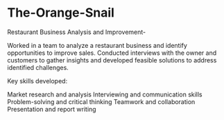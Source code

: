# The-Orange-Snail
 Restaurant Business Analysis and Improvement-
 
Worked in a team to analyze a restaurant business and identify opportunities to improve sales. Conducted interviews with the owner and customers to gather insights and developed feasible solutions to address identified challenges.
 
Key skills developed:

Market research and analysis
Interviewing and communication skills
Problem-solving and critical thinking
Teamwork and collaboration
Presentation and report writing
